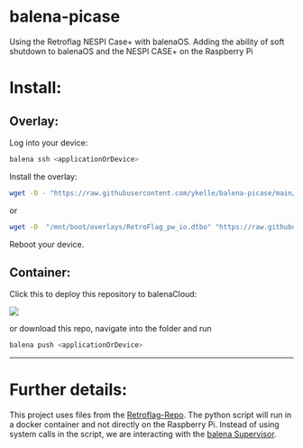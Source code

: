 # balena-picase
Using the Retroflag NESPI Case+ with balenaOS. 
Adding the ability of soft shutdown to balenaOS and the NESPI CASE+ on the Raspberry Pi

# Install:

## Overlay:
Log into your device:

```bash
balena ssh <applicationOrDevice>
```

Install the overlay:

```bash
wget -O - "https://raw.githubusercontent.com/ykelle/balena-picase/main/overlay.sh" | bash
```

or 

```bash
wget -O  "/mnt/boot/overlays/RetroFlag_pw_io.dtbo" "https://raw.githubusercontent.com/RetroFlag/retroflag-picase/master/RetroFlag_pw_io.dtbo"
```

Reboot your device.

## Container:
Click this to deploy this repository to balenaCloud:

[![](https://balena.io/deploy.svg)](https://dashboard.balena-cloud.com/deploy?repoUrl=https://github.com/ykelle/balena-picase)

or download this repo, navigate into the folder and run

```bash
balena push <applicationOrDevice>
```
--------------------
# Further details:
This project uses files from the [Retroflag-Repo](https://github.com/RetroFlag/retroflag-picase).
The python script will run in a docker container and not directly on the Raspberry Pi.
Instead of using system calls in the script, we are interacting with the [balena Supervisor](https://www.balena.io/docs/reference/supervisor/supervisor-api/#examples-3). 
